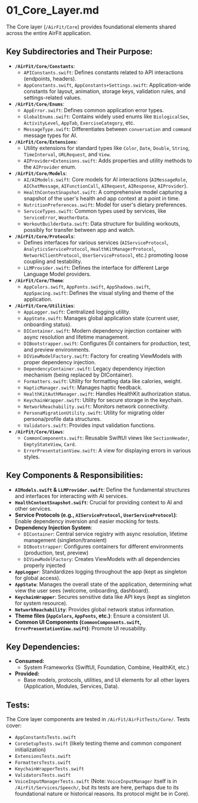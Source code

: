 # 01_Core_Layer.md

The Core layer (`/AirFit/Core`) provides foundational elements shared across the entire AirFit application.

## Key Subdirectories and Their Purpose:

*   **`/AirFit/Core/Constants`**:
    *   `APIConstants.swift`: Defines constants related to API interactions (endpoints, headers).
    *   `AppConstants.swift`, `AppConstants+Settings.swift`: Application-wide constants for layout, animation, storage keys, validation rules, and settings-related values.
*   **`/AirFit/Core/Enums`**:
    *   `AppError.swift`: Defines common application error types.
    *   `GlobalEnums.swift`: Contains widely used enums like `BiologicalSex`, `ActivityLevel`, `AppTab`, `ExerciseCategory`, etc.
    *   `MessageType.swift`: Differentiates between `conversation` and `command` message types for AI.
*   **`/AirFit/Core/Extensions`**:
    *   Utility extensions for standard types like `Color`, `Date`, `Double`, `String`, `TimeInterval`, `URLRequest`, and `View`.
    *   `AIProvider+Extensions.swift`: Adds properties and utility methods to the `AIProvider` enum.
*   **`/AirFit/Core/Models`**:
    *   `AI/AIModels.swift`: Core models for AI interactions (`AIMessageRole`, `AIChatMessage`, `AIFunctionCall`, `AIRequest`, `AIResponse`, `AIProvider`).
    *   `HealthContextSnapshot.swift`: A comprehensive model capturing a snapshot of the user's health and app context at a point in time.
    *   `NutritionPreferences.swift`: Model for user's dietary preferences.
    *   `ServiceTypes.swift`: Common types used by services, like `ServiceError`, `WeatherData`.
    *   `WorkoutBuilderData.swift`: Data structure for building workouts, possibly for transfer between app and watch.
*   **`/AirFit/Core/Protocols`**:
    *   Defines interfaces for various services (`AIServiceProtocol`, `AnalyticsServiceProtocol`, `HealthKitManagerProtocol`, `NetworkClientProtocol`, `UserServiceProtocol`, etc.) promoting loose coupling and testability.
    *   `LLMProvider.swift`: Defines the interface for different Large Language Model providers.
*   **`/AirFit/Core/Theme`**:
    *   `AppColors.swift`, `AppFonts.swift`, `AppShadows.swift`, `AppSpacing.swift`: Defines the visual styling and theme of the application.
*   **`/AirFit/Core/Utilities`**:
    *   `AppLogger.swift`: Centralized logging utility.
    *   `AppState.swift`: Manages global application state (current user, onboarding status).
    *   `DIContainer.swift`: Modern dependency injection container with async resolution and lifetime management.
    *   `DIBootstrapper.swift`: Configures DI containers for production, test, and preview environments.
    *   `DIViewModelFactory.swift`: Factory for creating ViewModels with proper dependency injection.
    *   `DependencyContainer.swift`: Legacy dependency injection mechanism (being replaced by DIContainer).
    *   `Formatters.swift`: Utility for formatting data like calories, weight.
    *   `HapticManager.swift`: Manages haptic feedback.
    *   `HealthKitAuthManager.swift`: Handles HealthKit authorization status.
    *   `KeychainWrapper.swift`: Utility for secure storage in the keychain.
    *   `NetworkReachability.swift`: Monitors network connectivity.
    *   `PersonaMigrationUtility.swift`: Utility for migrating older persona/profile data structures.
    *   `Validators.swift`: Provides input validation functions.
*   **`/AirFit/Core/Views`**:
    *   `CommonComponents.swift`: Reusable SwiftUI views like `SectionHeader`, `EmptyStateView`, `Card`.
    *   `ErrorPresentationView.swift`: A view for displaying errors in various styles.

## Key Components & Responsibilities:

*   **`AIModels.swift` & `LLMProvider.swift`**: Define the fundamental structures and interfaces for interacting with AI services.
*   **`HealthContextSnapshot.swift`**: Crucial for providing context to AI and other services.
*   **Service Protocols (e.g., `AIServiceProtocol`, `UserServiceProtocol`)**: Enable dependency inversion and easier mocking for tests.
*   **Dependency Injection System**:
    *   `DIContainer`: Central service registry with async resolution, lifetime management (singleton/transient)
    *   `DIBootstrapper`: Configures containers for different environments (production, test, preview)
    *   `DIViewModelFactory`: Creates ViewModels with all dependencies properly injected
*   **`AppLogger`**: Standardizes logging throughout the app (kept as singleton for global access).
*   **`AppState`**: Manages the overall state of the application, determining what view the user sees (welcome, onboarding, dashboard).
*   **`KeychainWrapper`**: Secures sensitive data like API keys (kept as singleton for system resource).
*   **`NetworkReachability`**: Provides global network status information.
*   **Theme files (`AppColors`, `AppFonts`, etc.)**: Ensure a consistent UI.
*   **Common UI Components (`CommonComponents.swift`, `ErrorPresentationView.swift`)**: Promote UI reusability.

## Key Dependencies:

*   **Consumed:**
    *   System Frameworks (SwiftUI, Foundation, Combine, HealthKit, etc.)
*   **Provided:**
    *   Base models, protocols, utilities, and UI elements for all other layers (Application, Modules, Services, Data).

## Tests:

The Core layer components are tested in `/AirFit/AirFitTests/Core/`. Tests cover:
*   `AppConstantsTests.swift`
*   `CoreSetupTests.swift` (likely testing theme and common component initialization)
*   `ExtensionsTests.swift`
*   `FormattersTests.swift`
*   `KeychainWrapperTests.swift`
*   `ValidatorsTests.swift`
*   `VoiceInputManagerTests.swift` (Note: `VoiceInputManager` itself is in `/AirFit/Services/Speech/`, but its tests are here, perhaps due to its foundational nature or historical reasons. Its protocol might be in Core).